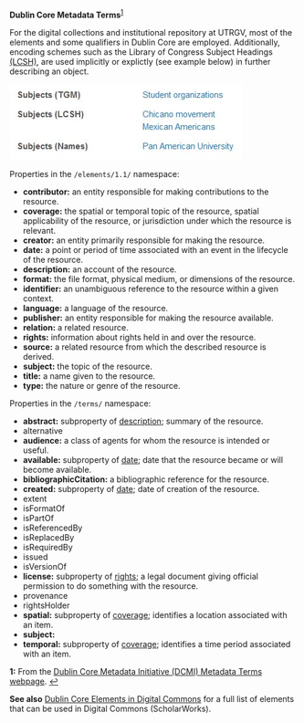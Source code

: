 **Dublin Core Metadata Terms**<sup id="a1">[1](#f1)</sup>

For the digital collections and institutional repository at UTRGV, most of the elements and some qualifiers in Dublin Core are employed. Additionally, encoding schemes such as the Library of Congress Subject Headings [(LCSH)](https://www.loc.gov/aba/publications/FreeLCSH/freelcsh.html), are used implicitly or explictly (see example below) in further describing an object.

![example image of subject headings](docs/subjects-example.JPG)

Properties in the `/elements/1.1/` namespace:

* **contributor:** an entity responsible for making contributions to the resource.
* <a name="coverage" id="cover-id"></a>**coverage:** the spatial or temporal topic of the resource, spatial applicability of the resource, or jurisdiction under which the resource is relevant.
* **creator:** an entity primarily responsible for making the resource.
* <a name="date" id="date-id"></a>**date:** a point or period of time associated with an event in the lifecycle of the resource.
* <a name="description" id="desc-id"></a>**description:** an account of the resource.
* **format:** the file format, physical medium, or dimensions of the resource.
* **identifier:** an unambiguous reference to the resource within a given context.
* **language:** a language of the resource.
* **publisher:** an entity responsible for making the resource available.
* **relation:** a related resource.
* <a name="rights" id="rights-id"></a>**rights:** information about rights held in and over the resource.
* **source:** a related resource from which the described resource is derived.
* **subject:** the topic of the resource.
* **title:** a name given to the resource.
* **type:** the nature or genre of the resource.

Properties in the `/terms/` namespace:

* **abstract:** subproperty of [description](#desc-id); summary of the resource.
* alternative
* **audience:** a class of agents for whom the resource is intended or useful.
* **available:** subproperty of [date](#date-id); date that the resource became or will become available.
* **bibliographicCitation:** a bibliographic reference for the resource.
* **created:** subproperty of [date](#date-id); date of creation of the resource.
* extent
* isFormatOf
* isPartOf
* isReferencedBy
* isReplacedBy
* isRequiredBy
* issued
* isVersionOf
* **license:** subproperty of [rights](#rights-id); a legal document giving official permission to do something with the resource.
* provenance
* rightsHolder
* **spatial:** subproperty of [coverage](#cover-id); identifies a location associated with an item.
* **subject:**
* **temporal:** subproperty of [coverage](#cover-id); identifies a time period associated with an item.

<b id="f1">1:</b> From the [Dublin Core Metadata Initiative (DCMI) Metadata Terms webpage](https://www.dublincore.org/specifications/dublin-core/dcmi-terms/#section-3). [↩](#a1)

**See also** [Dublin Core Elements in Digital Commons](docs/Dublin-Core-Elements-in-Digital-Commons.pdf) for a full list of elements that can be used in Digital Commons (ScholarWorks).
